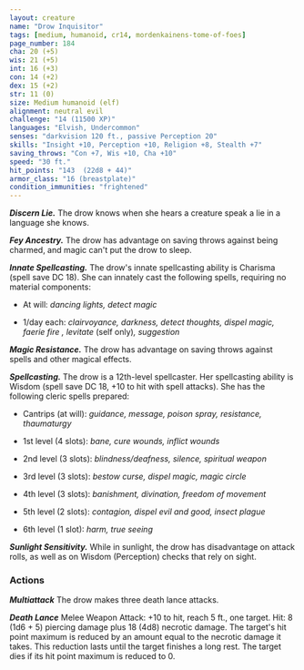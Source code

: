 ```yaml
---
layout: creature
name: "Drow Inquisitor"
tags: [medium, humanoid, cr14, mordenkainens-tome-of-foes]
page_number: 184
cha: 20 (+5)
wis: 21 (+5)
int: 16 (+3)
con: 14 (+2)
dex: 15 (+2)
str: 11 (0)
size: Medium humanoid (elf)
alignment: neutral evil
challenge: "14 (11500 XP)"
languages: "Elvish, Undercommon"
senses: "darkvision 120 ft., passive Perception 20"
skills: "Insight +10, Perception +10, Religion +8, Stealth +7"
saving_throws: "Con +7, Wis +10, Cha +10"
speed: "30 ft."
hit_points: "143  (22d8 + 44)"
armor_class: "16 (breastplate)"
condition_immunities: "frightened"
---
```


***Discern Lie.*** The drow knows when she hears a creature speak a lie in a language she knows.

***Fey Ancestry.*** The drow has advantage on saving throws against being charmed, and magic can't put the drow to sleep.

***Innate Spellcasting.*** The drow's innate spellcasting ability is Charisma (spell save DC 18). She can innately cast the following spells, requiring no material components:

* At will: <i>dancing lights, detect magic</i>

* 1/day each: <i>clairvoyance, darkness, detect thoughts, dispel magic, faerie fire , levitate </i>(self only)<i>, suggestion</i>

***Magic Resistance.*** The drow has advantage on saving throws against spells and other magical effects.

***Spellcasting.*** The drow is a 12th-level spellcaster. Her spellcasting ability is Wisdom (spell save DC 18, +10 to hit with spell attacks). She has the following cleric spells prepared:

* Cantrips (at will): <i>guidance, message, poison spray, resistance, thaumaturgy</i>

* 1st level (4 slots): <i>bane, cure wounds, inflict wounds</i>

* 2nd level (3 slots): <i>blindness/deafness, silence, spiritual weapon</i>

* 3rd level (3 slots): <i>bestow curse, dispel magic, magic circle</i>

* 4th level (3 slots): <i>banishment, divination, freedom of movement</i>

* 5th level (2 slots): <i>contagion, dispel evil and good, insect plague</i>

* 6th level (1 slot): <i>harm, true seeing</i>

***Sunlight Sensitivity.*** While in sunlight, the drow has disadvantage on attack rolls, as well as on Wisdom (Perception) checks that rely on sight.

### Actions

***Multiattack*** The drow makes three death lance attacks.

***Death Lance*** Melee Weapon Attack: +10 to hit, reach 5 ft., one target. Hit: 8 (1d6 + 5) piercing damage plus 18 (4d8) necrotic damage. The target's hit point maximum is reduced by an amount equal to the necrotic damage it takes. This reduction lasts until the target finishes a long rest. The target dies if its hit point maximum is reduced to 0.
